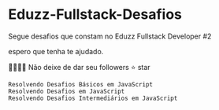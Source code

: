 # Eduzz-Fullstack-Desafios
Segue desafios que constam no Eduzz Fullstack Developer #2

espero que tenha te ajudado.

👩‍👩‍👧‍👦 Não deixe de dar seu followers
⭐ star

```
Resolvendo Desafios Básicos em JavaScript
Resolvendo Desafios em JavaScript
Resolvendo Desafios Intermediários em JavaScript
```


